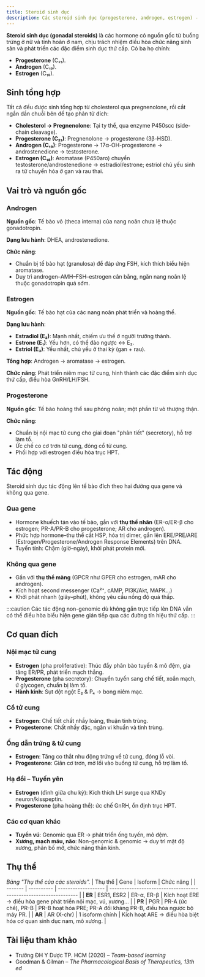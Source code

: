 ```yaml
---
title: Steroid sinh dục
description: Các steroid sinh dục (progesterone, androgen, estrogen) - nguồn gốc, sinh tổng hợp, cơ chế tác động và cơ quan đích.
---
```


**Steroid sinh dục (gonadal steroids)** là các hormone có nguồn gốc từ buồng trứng ở nữ và tinh hoàn ở nam, chịu trách nhiệm điều hòa chức năng sinh sản và phát triển các đặc điểm sinh dục thứ cấp. Có ba họ chính:

- **Progesterone** (C₂₁).
- **Androgen** (C₁₉).
- **Estrogen** (C₁₈).

## Sinh tổng hợp

Tất cả đều được sinh tổng hợp từ cholesterol qua pregnenolone, rồi cắt ngắn dần chuỗi bên để tạo phân tử đích:

- **Cholesterol → Pregnenolone**: Tại ty thể, qua enzyme P450scc (side-chain cleavage).
- **Progesterone (C₂₁)**: Pregnenolone → progesterone (3β-HSD).
- **Androgen (C₁₉)**: Progesterone → 17α-OH-progesterone → androstenedione → testosterone.
- **Estrogen (C₁₈)**: Aromatase (P450aro) chuyển testosterone/androstenedione → estradiol/estrone; estriol chủ yếu sinh ra từ chuyển hóa ở gan và rau thai.

## Vai trò và nguồn gốc

### Androgen

**Nguồn gốc**: Tế bào vỏ (theca interna) của nang noãn chưa lệ thuộc gonadotropin.

**Dạng lưu hành**: DHEA, androstenedione.

**Chức năng**:

- Chuẩn bị tế bào hạt (granulosa) để đáp ứng FSH, kích thích biểu hiện aromatase.
- Duy trì androgen–AMH–FSH–estrogen cân bằng, ngăn nang noãn lệ thuộc gonadotropin quá sớm.

### Estrogen

**Nguồn gốc**: Tế bào hạt của các nang noãn phát triển và hoàng thể.

**Dạng lưu hành**:

- **Estradiol (E₂)**: Mạnh nhất, chiếm ưu thế ở người trưởng thành.
- **Estrone (E₁)**: Yếu hơn, có thể đảo ngược ↔ E₂.
- **Estriol (E₃)**: Yếu nhất, chủ yếu ở thai kỳ (gan + rau).

**Tổng hợp**: Androgen → aromatase → estrogen.

**Chức năng**: Phát triển niêm mạc tử cung, hình thành các đặc điểm sinh dục thứ cấp, điều hòa GnRH/LH/FSH.

### Progesterone

**Nguồn gốc**: Tế bào hoàng thể sau phóng noãn; một phần từ vỏ thượng thận.

**Chức năng**:

- Chuẩn bị nội mạc tử cung cho giai đoạn "phân tiết" (secretory), hỗ trợ làm tổ.
- Ức chế co cơ trơn tử cung, đóng cổ tử cung.
- Phối hợp với estrogen điều hòa trục HPT.

## Tác động

Steroid sinh dục tác động lên tế bào đích theo hai đường qua gene và không qua gene.

### Qua gene

- Hormone khuếch tán vào tế bào, gắn với **thụ thể nhân** (ER-α/ER-β cho estrogen; PR-A/PR-B cho progesterone; AR cho androgen).
- Phức hợp hormone–thụ thể cắt HSP, hóa trị dimer, gắn lên ERE/​PRE/​ARE (Estrogen/Progesterone/​Androgen Response Elements) trên DNA.
- Tuyến tính: Chậm (giờ–ngày), khởi phát protein mới.

### Không qua gene

- Gắn với **thụ thể màng** (GPCR như GPER cho estrogen, mAR cho androgen).
- Kích hoạt second messenger (Ca²⁺, cAMP, PI3K/Akt, MAPK...)
- Khởi phát nhanh (giây–phút), không yêu cầu nồng độ quá thấp.

:::caution
Các tác động non-genomic dù không gắn trực tiếp lên DNA vẫn có thể điều hòa biểu hiện gene gián tiếp qua các đường tín hiệu thứ cấp.
:::

## Cơ quan đích

### Nội mạc tử cung

- **Estrogen** (pha proliferative): Thúc đẩy phân bào tuyến & mô đệm, gia tăng ER/PR, phát triển mạch thẳng.
- **Progesterone** (pha secretory): Chuyển tuyến sang chế tiết, xoắn mạch, ứ glycogen, chuẩn bị làm tổ.
- **Hành kinh**: Sụt đột ngột E₂ & P₄ → bong niêm mạc.

### Cổ tử cung

- **Estrogen**: Chế tiết chất nhầy loãng, thuận tinh trùng.
- **Progesterone**: Chất nhầy đặc, ngăn vi khuẩn và tinh trùng.

### Ống dẫn trứng & tử cung

- **Estrogen**: Tăng co thắt nhu động trứng về tử cung, đóng lỗ vòi.
- **Progesterone**: Giãn cơ trơn, mở lối vào buồng tử cung, hỗ trợ làm tổ.

### Hạ đồi – Tuyến yên

- **Estrogen** (đỉnh giữa chu kỳ): Kích thích LH surge qua KNDy neuron/kisspeptin.
- **Progesterone** (pha hoàng thể): ức chế GnRH, ổn định trục HPT.

### Các cơ quan khác

- **Tuyến vú**: Genomic qua ER → phát triển ống tuyến, mô đệm.
- **Xương, mạch máu, não**: Non-genomic & genomic → duy trì mật độ xương, phân bố mỡ, chức năng thần kinh.

## Thụ thể

_Bảng "Thụ thể của các steroids"._
| Thụ thể | Gene | Isoform | Chức năng |
| ------- | ---------- | ------------------- | ----------------------------------------------------------------- |
| **ER** | ESR1, ESR2 | ER-α, ER-β | Kích hoạt ERE → điều hòa gene phát triển nội mạc, vú, xương... |
| **PR** | PGR | PR-A (ức chế), PR-B | PR-B hoạt hóa PRE; PR-A đối kháng PR-B, điều hòa ngược bộ máy PR. |
| **AR** | AR (X-chr) | 1 isoform chính | Kích hoạt ARE → điều hòa biệt hóa cơ quan sinh dục nam, mô xương. |

## Tài liệu tham khảo

- Trường ĐH Y Dược TP. HCM (2020) – _Team-based learning_
- Goodman & Gilman – _The Pharmacological Basis of Therapeutics, 13th ed_
